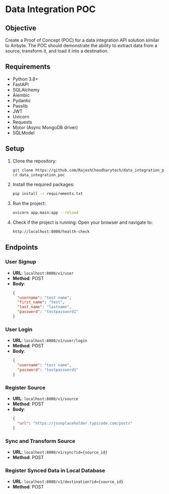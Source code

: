 # Data Integration POC

## Objective
Create a Proof of Concept (POC) for a data integration API solution similar to Airbyte. The POC should demonstrate the ability to extract data from a source, transform it, and load it into a destination.

## Requirements
- Python 3.8+
- FastAPI
- SQLAlchemy
- Alembic
- Pydantic
- Passlib
- JWT
- Uvicorn
- Requests
- Motor (Async MongoDB driver)
- SQLModel

## Setup

1. Clone the repository:
    ```bash
    git clone https://github.com/RajeshChoudharytech/data_integration_poc.git
    cd data_integration_poc
    ```

2. Install the required packages:
    ```bash
    pip install -r requirements.txt
    ```

3. Run the project:
    ```bash
    uvicorn app.main:app --reload
    ```

4. Check if the project is running:
    Open your browser and navigate to:
    ```bash
    http://localhost:8000/health-check
    ```

## Endpoints

### User Signup
- **URL**: `localhost:8000/v1/user`
- **Method**: POST
- **Body**:
    ```json
    {
      "username": "test name",
      "first_name": "test",
      "last_name": "lastname",
      "password": "testpassword1"
    }
    ```

### User Login
- **URL**: `localhost:8000/v1/user/login`
- **Method**: POST
- **Body**:
    ```json
    {
      "username": "test name",
      "password": "testpassword1"
    }
    ```

### Register Source
- **URL**: `localhost:8000/v1/source`
- **Method**: POST
- **Body**:
    ```json
    {
      "url": "https://jsonplaceholder.typicode.com/posts"
    }
    ```

### Sync and Transform Source
- **URL**: `localhost:8000/v1/sync?id={source_id}`
- **Method**: POST

### Register Synced Data in Local Database
- **URL**: `localhost:8000/v1/destination?id={source_id}`
- **Method**: POST
